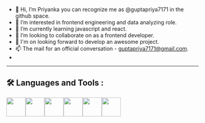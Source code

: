 - 👋 Hi, I’m Priyanka you can recognize me as @guptapriya7171 in the github space.
- 👀 I’m interested in frontend engineering and data analyzing role.
- 🌱 I’m currently learning javascript and react.
- 💞️ I’m looking to collaborate on as a frontend developer.
- 🚀 I'm on looking forward to develop an awesome project.
- 📫 The mail for an official conversation - guptapriya7171@gmail.com.
- 
<!---
guptapriya7171/guptapriya7171 is a ✨ special ✨ repository because its `README.md` (this file) appears on your GitHub profile.
You can click the Preview link to take a look at your changes.
--->
<hr>

<h2>🛠️ Languages and Tools :</h2>



<img src = "https://user-images.githubusercontent.com/96413187/209562678-4377f9b3-042b-45c0-8896-cd2614ff37cd.png" width="50" height="50" /><img src = "https://w7.pngwing.com/pngs/509/571/png-transparent-cascading-style-sheets-logo-css3-html-web-development-world-wide-web-blue-angle-web-design.png" width="50" height="50" /><img src = "https://upload.wikimedia.org/wikipedia/commons/thumb/6/6a/JavaScript-logo.png/480px-JavaScript-logo.png" width="50" height="50" /><img src = "https://www.pngfind.com/pngs/m/685-6854994_react-logo-no-background-hd-png-download.png" width="50" height="50" /><img src = "https://pluralsight2.imgix.net/paths/images/nodejs-45adbe594d.png" width="50" height="50" /><img src = "https://ijicrack.com/wp-content/uploads/2021/02/MySQL-Crack.jpg" width="50" height="50" />

